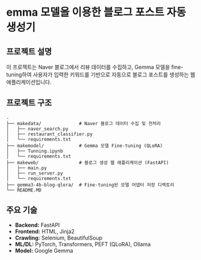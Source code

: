 # emma 모델을 이용한 블로그 포스트 자동 생성기

## 프로젝트 설명

이 프로젝트는 Naver 블로그에서 리뷰 데이터를 수집하고, Gemma 모델을 fine-tuning하여 사용자가 입력한 키워드를 기반으로 자동으로 블로그 포스트를 생성하는 웹 애플리케이션입니다.

## 프로젝트 구조

```
.
├── makedata/              # Naver 블로그 데이터 수집 및 전처리
│   ├── naver_search.py
│   ├── restaurant_classifier.py
│   └── requirements.txt
├── makemodel/             # Gemma 모델 Fine-tuning (QLoRA)
│   ├── Tunning.ipynb
│   └── requirements.txt
├── makeweb/               # 블로그 생성 웹 애플리케이션 (FastAPI)
│   ├── main.py
│   ├── run_server.py
│   └── requirements.txt
├── gemma3-4b-blog-qlora/  # Fine-tuning된 모델 어댑터 저장 디렉토리
└── README.MD
```

## 주요 기술

-   **Backend:** FastAPI
-   **Frontend:** HTML, Jinja2
-   **Crawling:** Selenium, BeautifulSoup
-   **ML/DL:** PyTorch, Transformers, PEFT (QLoRA), Ollama
-   **Model:** Google Gemma
